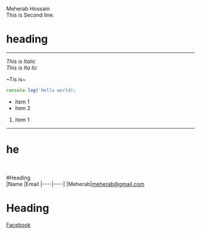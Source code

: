 <!-- mark down tutorial -->
Meherab Hossain  
This is Second line.  
# heading   
---
<i>This is Italic</i>  
_This is Ita lic_  

~Tis is~  
```Javascript
console.log('Hello world);
```

- item 1  
- item 2

1. item 1

  


  ---  
  # he
<br>

#Heading  
|Name |Email
|----|----|
|Meherab|meherab@gmail.com
<br>
 # Heading
[Facebook](www.facebook.com)  
<br>
